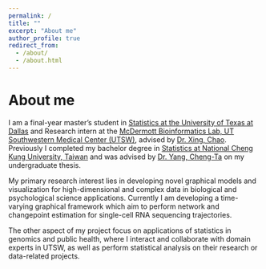 ```yaml
---
permalink: /
title: ""
excerpt: "About me"
author_profile: true
redirect_from: 
  - /about/
  - /about.html
---
```


# About me
I am a final-year master’s student in [Statistics at the University of Texas at Dallas](https://nsm.utdallas.edu/) and Research intern at the [McDermott Bioinformatics Lab, UT Southwestern Medical Center (UTSW)](https://www.utsouthwestern.edu/labs/bioinformatics-lab/), advised by [Dr. Xing, Chao](https://profiles.utsouthwestern.edu/profile/92824/chao-xing.html). Previously I completed my bachelor degree in [Statistics at National Cheng Kung University, Taiwan](https://www.stat.ncku.edu.tw/index.php?lang=en) and was advised by [Dr. Yang, Cheng-Ta](https://psychology.ncku.edu.tw/en/Teacher_Detail.aspx?ID=c3a92ef1-d598-41eb-8211-b2d6b4033957) on my undergraduate thesis.

My primary research interest lies in developing novel graphical models and visualization for high-dimensional and complex data in biological and psychological science applications. Currently I am developing a time-varying graphical framework which aim to perform network and changepoint estimation for single-cell RNA sequencing trajectories. 

The other aspect of my project focus on applications of statistics in genomics and public health, where I interact and collaborate with domain experts in UTSW, as well as perform statistical analysis on their research or data-related projects. 
